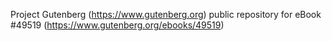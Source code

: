 Project Gutenberg (https://www.gutenberg.org) public repository for eBook #49519 (https://www.gutenberg.org/ebooks/49519)
